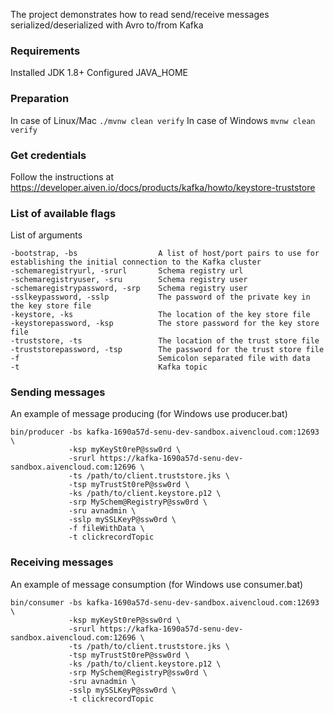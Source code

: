 The project demonstrates how to read send/receive messages serialized/deserialized with Avro to/from Kafka

### Requirements
Installed JDK 1.8+
Configured JAVA_HOME

### Preparation
In case of Linux/Mac `./mvnw clean verify`
In case of Windows `mvnw clean verify`

### Get credentials
Follow the instructions at https://developer.aiven.io/docs/products/kafka/howto/keystore-truststore 

### List of available flags

List of arguments 
```
-bootstrap, -bs                  A list of host/port pairs to use for establishing the initial connection to the Kafka cluster
-schemaregistryurl, -srurl       Schema registry url
-schemaregistryuser, -sru        Schema registry user
-schemaregistrypassword, -srp    Schema registry user
-sslkeypassword, -sslp           The password of the private key in the key store file
-keystore, -ks                   The location of the key store file
-keystorepassword, -ksp          The store password for the key store file
-truststore, -ts                 The location of the trust store file
-truststorepassword, -tsp        The password for the trust store file
-f                               Semicolon separated file with data
-t                               Kafka topic
```

### Sending messages
An example of message producing (for Windows use producer.bat)
```
bin/producer -bs kafka-1690a57d-senu-dev-sandbox.aivencloud.com:12693 \
             -ksp myKeySt0reP@ssw0rd \
             -srurl https://kafka-1690a57d-senu-dev-sandbox.aivencloud.com:12696 \
             -ts /path/to/client.truststore.jks \
             -tsp myTrustSt0reP@ssw0rd \
             -ks /path/to/client.keystore.p12 \
             -srp MySchem@RegistryP@ssw0rd \
             -sru avnadmin \
             -sslp mySSLKeyP@ssw0rd \
             -f fileWithData \
             -t clickrecordTopic
```

### Receiving messages
An example of message consumption (for Windows use consumer.bat)
```
bin/consumer -bs kafka-1690a57d-senu-dev-sandbox.aivencloud.com:12693 \
             -ksp myKeySt0reP@ssw0rd \
             -srurl https://kafka-1690a57d-senu-dev-sandbox.aivencloud.com:12696 \
             -ts /path/to/client.truststore.jks \
             -tsp myTrustSt0reP@ssw0rd \
             -ks /path/to/client.keystore.p12 \
             -srp MySchem@RegistryP@ssw0rd \
             -sru avnadmin \
             -sslp mySSLKeyP@ssw0rd \
             -t clickrecordTopic
```